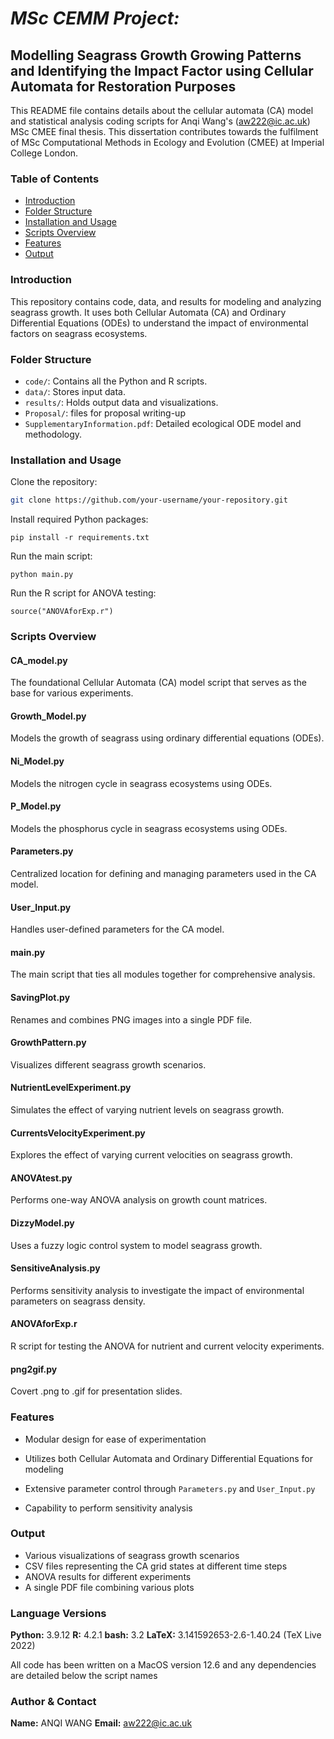 # *MSc CEMM Project:* 

## Modelling Seagrass Growth Growing Patterns and Identifying the Impact Factor using Cellular Automata for Restoration Purposes

This README file contains details about the cellular automata (CA) model and statistical analysis coding scripts for Anqi Wang's ([aw222@ic.ac.uk](mailto:aw222@ic.ac.uk)) MSc CMEE final thesis. This dissertation contributes towards the fulfilment of MSc Computational Methods in Ecology and Evolution (CMEE) at Imperial College London. 

### Table of Contents
- [Introduction](#introduction)
- [Folder Structure](#folder-structure)
- [Installation and Usage](#installation-and-usage)
- [Scripts Overview](#scripts-overview)
- [Features](#features)
- [Output](#output)

### Introduction

This repository contains code, data, and results for modeling and analyzing seagrass growth. It uses both Cellular Automata (CA) and Ordinary Differential Equations (ODEs) to understand the impact of environmental factors on seagrass ecosystems.

### Folder Structure

- `code/`: Contains all the Python and R scripts.
- `data/`: Stores input data.
- `results/`: Holds output data and visualizations.
- `Proposal/`:  files for proposal writing-up
- `SupplementaryInformation.pdf`: Detailed ecological ODE model and methodology.

### Installation and Usage

Clone the repository:
```bash
git clone https://github.com/your-username/your-repository.git
```

Install required Python packages:

`pip install -r requirements.txt`

Run the main script:

`python main.py`

Run the R script for ANOVA testing:

`source("ANOVAforExp.r")`

### Scripts Overview

#### CA_model.py

The foundational Cellular Automata (CA) model script that serves as the base for various experiments.

#### Growth_Model.py

Models the growth of seagrass using ordinary differential equations (ODEs).

#### Ni_Model.py

Models the nitrogen cycle in seagrass ecosystems using ODEs.

#### P_Model.py

Models the phosphorus cycle in seagrass ecosystems using ODEs.

#### Parameters.py

Centralized location for defining and managing parameters used in the CA model.

#### User_Input.py

Handles user-defined parameters for the CA model.

#### main.py

The main script that ties all modules together for comprehensive analysis.

#### SavingPlot.py

Renames and combines PNG images into a single PDF file.

#### GrowthPattern.py

Visualizes different seagrass growth scenarios.

#### NutrientLevelExperiment.py

Simulates the effect of varying nutrient levels on seagrass growth.

#### CurrentsVelocityExperiment.py

Explores the effect of varying current velocities on seagrass growth.

#### ANOVAtest.py

Performs one-way ANOVA analysis on growth count matrices.

#### DizzyModel.py

Uses a fuzzy logic control system to model seagrass growth.

#### SensitiveAnalysis.py

Performs sensitivity analysis to investigate the impact of environmental parameters on seagrass density.

#### ANOVAforExp.r

R script for testing the ANOVA for nutrient and current velocity experiments.

#### png2gif.py

Covert .png to .gif for presentation slides.

### Features

- Modular design for ease of experimentation

- Utilizes both Cellular Automata and Ordinary Differential Equations for modeling

- Extensive parameter control through `Parameters.py` and `User_Input.py`

- Capability to perform sensitivity analysis

### Output

  - Various visualizations of seagrass growth scenarios
  - CSV files representing the CA grid states at different time steps
  - ANOVA results for different experiments
  - A single PDF file combining various plots

### Language Versions

**Python:** 3.9.12 
**R:** 4.2.1 
**bash:** 3.2 
**LaTeX:** 3.141592653-2.6-1.40.24 (TeX Live 2022) 

All code has been written on a MacOS version 12.6 and any dependencies are detailed below the script names

### Author & Contact

**Name:** ANQI WANG
**Email:** [aw222@ic.ac.uk](mailto:aw222@ic.ac.uk)

